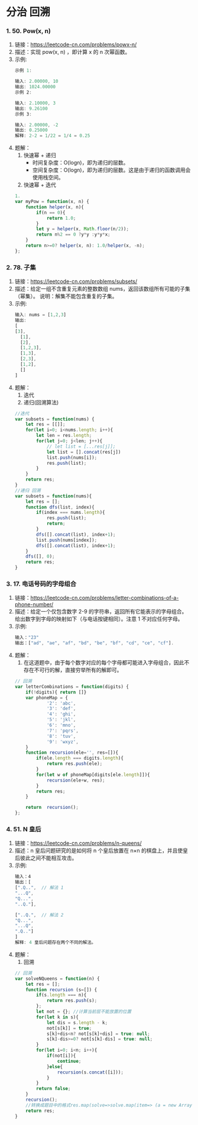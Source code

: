 # 分治 回溯
### 1. 50. Pow(x, n)
1. 链接：https://leetcode-cn.com/problems/powx-n/
2. 描述：实现 pow(x, n) ，即计算 x 的 n 次幂函数。
3. 示例:
    ```javascript
    示例 1:

    输入: 2.00000, 10
    输出: 1024.00000
    示例 2:

    输入: 2.10000, 3
    输出: 9.26100
    示例 3:

    输入: 2.00000, -2
    输出: 0.25000
    解释: 2-2 = 1/22 = 1/4 = 0.25
    ```
4. 题解：
    1. 快速幂 + 递归
        - 时间复杂度：O(logn)，即为递归的层数。
        - 空间复杂度：O(logn)，即为递归的层数。这是由于递归的函数调用会使用栈空间。
    2. 快速幂 + 迭代
    ```javascript
    1.
    var myPow = function(x, n) {
        function helper(x, n){
            if(n == 0){
                return 1.0;
            }
            let y = helper(x, Math.floor(n/2));
            return n%2 == 0 ?y*y :y*y*x;
        }
        return n>=0? helper(x, n): 1.0/helper(x, -n);
    };

### 2. 78. 子集
1. 链接：https://leetcode-cn.com/problems/subsets/
2. 描述：给定一组不含重复元素的整数数组 nums，返回该数组所有可能的子集（幂集）。
    说明：解集不能包含重复的子集。
3. 示例:
    ```javascript
    输入: nums = [1,2,3]
    输出:
    [
    [3],
      [1],
      [2],
      [1,2,3],
      [1,3],
      [2,3],
      [1,2],
      []
    ]
    ```
4. 题解：
    1. 迭代
    2. 递归(回溯算法)
    ```javascript
    //迭代
    var subsets = function(nums) {
        let res = [[]];
        for(let i=0; i<nums.length; i++){
            let len = res.length;
            for(let j=0; j<len; j++){
                // let list = [...res[j]];
                let list = [].concat(res[j])
                list.push(nums[i]);
                res.push(list);
            }
        }
        return res;
    }
    //递归 回溯
    var subsets = function(nums){
        let res = [];
        function dfs(list, index){
            if(index === nums.length){ 
                res.push(list);
                return;
            }        
            dfs([].concat(list), index+1);
            list.push(nums[index]);
            dfs([].concat(list), index+1);
        }
        dfs([], 0);
        return res;
    }

    ```
### 3. 17. 电话号码的字母组合
1. 链接：https://leetcode-cn.com/problems/letter-combinations-of-a-phone-number/
2. 描述：给定一个仅包含数字 2-9 的字符串，返回所有它能表示的字母组合。
    给出数字到字母的映射如下（与电话按键相同）。注意 1 不对应任何字母。
3. 示例:
    ```javascript
    输入："23"
    输出：["ad", "ae", "af", "bd", "be", "bf", "cd", "ce", "cf"].
    ```
4. 题解：
    1. 在这道题中，由于每个数字对应的每个字母都可能进入字母组合，因此不存在不可行的解，直接穷举所有的解即可。
    ```javascript
    // 回溯
    var letterCombinations = function(digits) {
        if(!digits){ return []}
        var phoneMap = {
                '2': 'abc',
                '3': 'def',
                '4': 'ghi',
                '5': 'jkl',
                '6': 'mno',
                '7': 'pqrs',
                '8': 'tuv',
                '9': 'wxyz',
        }    
        function recursion(ele='', res=[]){
            if(ele.length === digits.length){
                return res.push(ele);
            }
            for(let w of phoneMap[digits[ele.length]]){
                recursion(ele+w, res);
            }
            return res;        
        }

        return  recursion();
    };

    ```
### 4. 51. N 皇后
1. 链接：https://leetcode-cn.com/problems/n-queens/
2. 描述：n 皇后问题研究的是如何将 n 个皇后放置在 n×n 的棋盘上，并且使皇后彼此之间不能相互攻击。
3. 示例:
    ```javascript
    输入：4
    输出：[
    [".Q..",  // 解法 1
    "...Q",
    "Q...",
    "..Q."],

    ["..Q.",  // 解法 2
    "Q...",
    "...Q",
    ".Q.."]
    ]
    解释: 4 皇后问题存在两个不同的解法。
    ```
4. 题解：
    1.  回溯
    ```javascript
    // 回溯
    var solveNQueens = function(n) {
        let res = [];
        function recursion (s=[]) {
            if(s.length === n){ 
                return res.push(s);
            };
            let not = {}; //计算当前层不能放置的位置
            for(let k in s){
                let dis = s.length - k;
                not[s[k]] = true;
                s[k]+dis<n? not[s[k]+dis] = true: null;
                s[k]-dis>=0? not[s[k]-dis] = true: null;
            }
            for(let i=0; i<n; i++){
                if(not[i]){
                    continue;
                }else{
                    recursion(s.concat([i]));
                }
            }
            return false;
        }
        recursion();
        //转换成题目中的格式res.map(solve=>solve.map(item=> (a = new Array(n).fill('.'))&& (a[item] = 'Q') && a.join('')));
        return res;
    }
    ```
